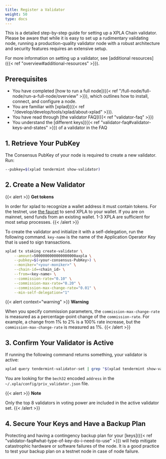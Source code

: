 ```yaml
---
title: Register a Validator
weight: 50
type: docs
---
```


This is a detailed step-by-step guide for setting up a XPLA Chain validator. Please be aware that while it is easy to set up a rudimentary validating node, running a production-quality validator node with a robust architecture and security features requires an extensive setup.

For more information on setting up a validator, see [additional resources]({{< ref "overview#additional-resources" >}}).

## Prerequisites

- You have completed [how to run a full node]({{< ref "/full-node/full-node/run-a-full-node/overview" >}}), which outlines how to install, connect, and configure a node.
- You are familiar with [xplad]({{< ref "/develop/develop/tools/xplad/about-xplad" >}}).
- You have read through [the validator FAQ]({{< ref "validator-faq" >}})
- You understand the [different keys]({{< ref "validator-faq#validator-keys-and-states" >}}) of a validator in the FAQ

## 1. Retrieve Your PubKey

The Consensus PubKey of your node is required to create a new validator. Run:

```bash
--pubkey=$(xplad tendermint show-validator)
```

## 2. Create a New Validator

   {{< alert >}}
   **Get tokens**

   In order for xplad to recognize a wallet address it must contain tokens. For the testnet, use [the faucet](https://faucet.xpla.io/) to send XPLA to your wallet. If you are on mainnet, send funds from an existing wallet. 1-3 XPLA are sufficient for most setup processes.
   {{< /alert >}}

To create the validator and initialize it with a self-delegation, run the following command. `key-name` is the name of the Application Operator Key that is used to sign transactions.

```bash
xplad tx staking create-validator \
    --amount=5000000000000000000axpla \
    --pubkey=$(<your-consensus-PubKey>) \
    --moniker="<your-moniker>" \
    --chain-id=<chain_id> \
    --from=<key-name> \
    --commission-rate="0.10" \
    --commission-max-rate="0.20" \
    --commission-max-change-rate="0.01" \
    --min-self-delegation="1"
```

{{< alert context="warning" >}}
**Warning**

When you specify commission parameters, the `commission-max-change-rate` is measured as a percentage-point change of the `commission-rate`. For example, a change from 1% to 2% is a 100% rate increase, but the `commission-max-change-rate` is measured as 1%.
{{< /alert >}}

## 3. Confirm Your Validator is Active

If running the following command returns something, your validator is active:

```bash
xplad query tendermint-validator-set | grep "$(xplad tendermint show-validator)"
```

You are looking for the `bech32` encoded `address` in the `~/.xpla/config/priv_validator.json` file.

{{< alert >}}
**Note**

Only the top 8 validators in voting power are included in the active validator set.
{{< /alert >}}

## 4. Secure Your Keys and Have a Backup Plan

Protecting and having a contingency backup plan for your [keys]({{< ref "validator-faq#what-type-of-key-do-i-need-to-use" >}}) will help mitigate catastrophic hardware or software failures of the node.
It is a good practice to test your backup plan on a testnet node in case of node failure.
